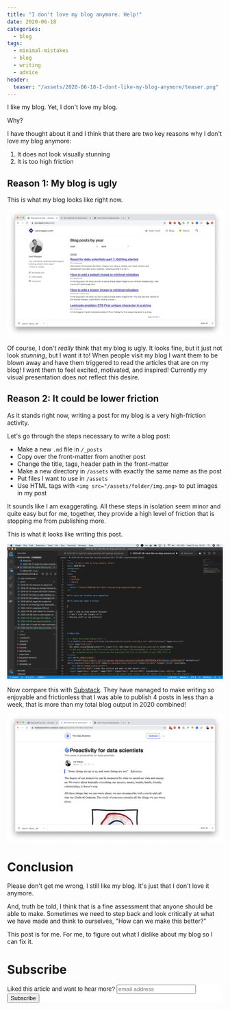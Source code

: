 ```yaml
---
title: "I don't love my blog anymore. Help!" 
date: 2020-06-18
categories:
  - blog
tags:
  - minimal-mistakes
  - blog
  - writing
  - advice
header:
  teaser: "/assets/2020-06-18-I-dont-like-my-blog-anymore/teaser.png" 
---
```


I like my blog. Yet, I don't love my blog.

Why? 

I have thought about it and I think that there are two key reasons why I
don't love my blog anymore: 

1. It does not look visually stunning
2. It is too high friction

## Reason 1: My blog is ugly

This is what my blog looks like right now.

<img src="/assets/2020-06-18-I-dont-like-my-blog-anymore/img1.png">

Of course, I don't *really* think that my blog is ugly. It looks fine, but it
just not look *stunning*, but I want it to! When people visit my blog I want
them to be blown away and have them triggered to read the articles that are
on my blog! I want them to feel excited, motivated, and inspired! Currently
my visual presentation does not reflect this desire.

## Reason 2: It could be lower friction

As it stands right now, writing a post for my blog is a very high-friction activity. 

Let's go through the steps necessary to write a blog post: 

* Make a new `.md` file in `/_posts`
* Copy over the front-matter from another post
* Change the title, tags, header path in the front-matter
* Make a new directory in `/assets` with exactly the same name as the post
* Put files I want to use in `/assets`
* Use HTML tags with `<img src="/assets/folder/img.png>` to put images in my post

It sounds like I am exaggerating. All these steps in isolation seem minor and
quite easy but for me, together, they provide a high level of friction that
is stopping me from publishing more.

This is what it looks like writing this post. 

<img src="/assets/2020-06-18-I-dont-like-my-blog-anymore/img2.png">

Now compare this with [Substack](https://substack.com/). They have managed to
make writing so enjoyable and frictionless that I was able to publish 4 posts
in less than a week, that is more than my total blog output in 2020 combined!

<img src="/assets/2020-06-18-I-dont-like-my-blog-anymore/img3.png">

# Conclusion

Please don't get me wrong, I still like my blog. It's just that I don't love
it anymore.

And, truth be told, I think that is a fine assessment that anyone should be
able to make. Sometimes we need to step back and look critically at what we
have made and think to ourselves, "How can we make this better?"

This post is for me. For me, to figure out what I dislike about my blog so I
can fix it. 

# Subscribe

<!-- Begin Mailchimp Signup Form -->
<link href="//cdn-images.mailchimp.com/embedcode/horizontal-slim-10_7.css" rel="stylesheet" type="text/css">
<style type="text/css">
  #mc_embed_signup{background:#fff; clear:left; font:14px Helvetica,Arial,sans-serif; width:100%;}
  /* Add your own Mailchimp form style overrides in your site stylesheet or in this style block.
     We recommend moving this block and the preceding CSS link to the HEAD of your HTML file. */
</style>
<div id="mc_embed_signup">
<form action="https://gmail.us3.list-manage.com/subscribe/post?u=92fe86c389878585bc87837e8&amp;id=50543deff9" method="post" id="mc-embedded-subscribe-form" name="mc-embedded-subscribe-form" class="validate" target="_blank" novalidate>
    <div id="mc_embed_signup_scroll">
  <label for="mce-EMAIL">Liked this article and want to hear more?</label>
  <input type="email" value="" name="EMAIL" class="email" id="mce-EMAIL" placeholder="email address" required>
    <!-- real people should not fill this in and expect good things - do not remove this or risk form bot signups-->
    <div style="position: absolute; left: -5000px;" aria-hidden="true"><input type="text" name="b_92fe86c389878585bc87837e8_50543deff9" tabindex="-1" value=""></div>
    <div class="clear"><input type="submit" value="Subscribe" name="subscribe" id="mc-embedded-subscribe" class="button"></div>
    </div>
</form>
</div>
<!--End mc_embed_signup-->
